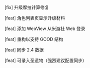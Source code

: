 [fix] 升级摩拉计算修复

[feat] 角色列表页显示升级材料

[feat] 添加 WebView 从米游社 Web 登录

[feat] 重构以支持 GOOD 结构

[feat] 同步 2.4 数据

[feat] 可录入圣遗物（强烈建议配置同步）